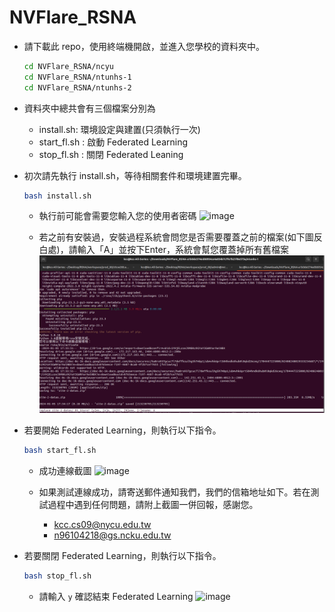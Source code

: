 # NVFlare_RSNA

- 請下載此 repo，使用終端機開啟，並進入您學校的資料夾中。

	```bash
	cd NVFlare_RSNA/ncyu
	cd NVFlare_RSNA/ntunhs-1
    cd NVFlare_RSNA/ntunhs-2
	```

- 資料夾中總共會有三個檔案分別為
    - install.sh: 環境設定與建置(只須執行一次)
    - start_fl.sh : 啟動 Federated Learning
    - stop_fl.sh : 關閉 Federated Leaning
- 初次請先執行 install.sh，等待相關套件和環境建置完畢。
    
    ```bash
    bash install.sh
    ```
    - 執行前可能會需要您輸入您的使用者密碼
      ![image](https://github.com/MingChin-Kao/NVFlare_RSNA/blob/main/screenshot/need_pwd.png)

    - 若之前有安裝過，安裝過程系統會問您是否需要覆蓋之前的檔案(如下圖反白處)，請輸入「A」並按下Enter，系統會幫您覆蓋掉所有舊檔案
      ![image](https://github.com/MingChin-Kao/NVFlare_RSNA/blob/main/screenshot/replace.png)
    
- 若要開始 Federated Learning，則執行以下指令。
    
    ```bash
    bash start_fl.sh
    ```
    
    - 成功連線截圖
      ![image](https://github.com/MingChin-Kao/NVFlare_RSNA/blob/main/screenshot/connect_success.png)
        
    - 如果測試連線成功，請寄送郵件通知我們，我們的信箱地址如下。若在測試過程中遇到任何問題，請附上截圖一併回報，感謝您。
        - kcc.cs09@nycu.edu.tw
        - n96104218@gs.ncku.edu.tw
- 若要關閉 Federated Learning，則執行以下指令。
    
    ```bash
    bash stop_fl.sh
    ```
    - 請輸入 `y` 確認結束 Federated Learning
      ![image](https://github.com/MingChin-Kao/NVFlare_RSNA/blob/main/screenshot/stop_fl.png)
